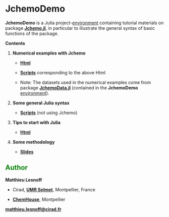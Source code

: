 # JchemoDemo

**JchemoDemo** is a Julia project-[environment](https://github.com/mlesnoff/JchemoDemo/blob/master/Project.toml) containing tutorial materials  on package [**Jchemo.jl**](https://github.com/mlesnoff/Jchemo.jl), in particular to illustrate the general syntax of basic functions of the package. 

**Contents**

1. **Numerical examples with Jchemo** 
    - [**Html**](https://mlesnoff.github.io/JchemoDemo/docs/build/) 
    - [**Scripts**](https://github.com/mlesnoff/JchemoDemo/tree/main/Ex/src) corresponding to the above Html 

    - Note: The datasets used in the numerical examples come from package [**JchemoData.jl**](https://github.com/mlesnoff/JchemoData.jl) (contained in the **JchemoDemo**[ environment](https://github.com/mlesnoff/JchemoDemo/blob/master/Project.toml)).

2. **Some general Julia syntax** 
    - [**Scripts**](https://github.com/mlesnoff/JchemoDemo/tree/main/Misc/src) (not using Jchemo)

3. **Tips to start with Julia**
    - [**Html**](https://github.com/mlesnoff/JchemoDemo/blob/main/Misc/config.md)

4. **Some methodology**
    - [**Slides**](https://github.com/mlesnoff/JchemoDemo/tree/main/Misc/annexes)

## <span style="color:green"> **Author** </span> 

**Matthieu Lesnoff**

- Cirad, [**UMR Selmet**](https://umr-selmet.cirad.fr/en), Montpellier, France

- [**ChemHouse**](https://www.chemproject.org/ChemHouse), Montpellier

**matthieu.lesnoff@cirad.fr**

